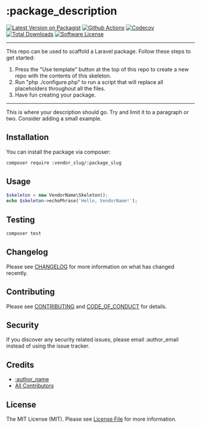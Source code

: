 
# :package_description

[![Latest Version on Packagist][ico-version]][link-packagist]
[![Github Actions][ico-gh-actions]][link-gh-actions]
[![Codecov][ico-codecov]][link-codecov]
[![Total Downloads][ico-downloads]][link-downloads]
[![Software License][ico-license]](LICENSE.md)
<!--delete-->
---
This repo can be used to scaffold a Laravel package. Follow these steps to get started:

1. Press the "Use template" button at the top of this repo to create a new repo with the contents of this skeleton.
2. Run "php ./configure.php" to run a script that will replace all placeholders throughout all the files.
3. Have fun creating your package.
---
<!--/delete-->
This is where your description should go. Try and limit it to a paragraph or two. Consider adding a small example.

## Installation

You can install the package via composer:

```bash
composer require :vendor_slug/:package_slug
```

## Usage

```php
$skeleton = new VendorName\Skeleton();
echo $skeleton->echoPhrase('Hello, VendorName!');
```

## Testing

```bash
composer test
```

## Changelog

Please see [CHANGELOG](CHANGELOG.md) for more information on what has changed recently.

## Contributing

Please see [CONTRIBUTING](CONTRIBUTING.md) and [CODE_OF_CONDUCT](CODE_OF_CONDUCT.md) for details.

## Security

If you discover any security related issues, please email :author_email instead of using the issue tracker.

## Credits

- [:author_name](https://github.com/:author_username)
- [All Contributors](../../contributors)

## License

The MIT License (MIT). Please see [License File](LICENSE.md) for more information.

[ico-version]: https://img.shields.io/packagist/v/:vendor/:package_name.svg?style=for-the-badge
[ico-license]: https://img.shields.io/badge/license-MIT-brightgreen.svg?style=for-the-badge
[ico-travis]: https://img.shields.io/travis/:vendor/:package_name/master.svg?style=for-the-badge
[ico-scrutinizer]: https://img.shields.io/scrutinizer/coverage/g/:vendor/:package_name.svg?style=for-the-badge
[ico-code-quality]: https://img.shields.io/scrutinizer/g/:vendor/:package_name.svg?style=for-the-badge
[ico-gh-actions]: https://img.shields.io/github/workflow/status/:vendor/:package_name/Tests?label=actions&logo=github&style=for-the-badge
[ico-codecov]: https://img.shields.io/codecov/c/github/:vendor/:package_name?logo=codecov&style=for-the-badge
[ico-downloads]: https://img.shields.io/packagist/dt/:vendor/:package_name.svg?style=for-the-badge

[link-packagist]: https://packagist.org/packages/:vendor/:package_name
[link-travis]: https://travis-ci.org/:vendor/:package_name
[link-scrutinizer]: https://scrutinizer-ci.com/g/:vendor/:package_name/code-structure
[link-code-quality]: https://scrutinizer-ci.com/g/:vendor/:package_name
[link-gh-actions]: https://github.com/jenky/:vendor/:package_name
[link-codecov]: https://codecov.io/gh/:vendor/:package_name
[link-downloads]: https://packagist.org/packages/:vendor/:package_name

